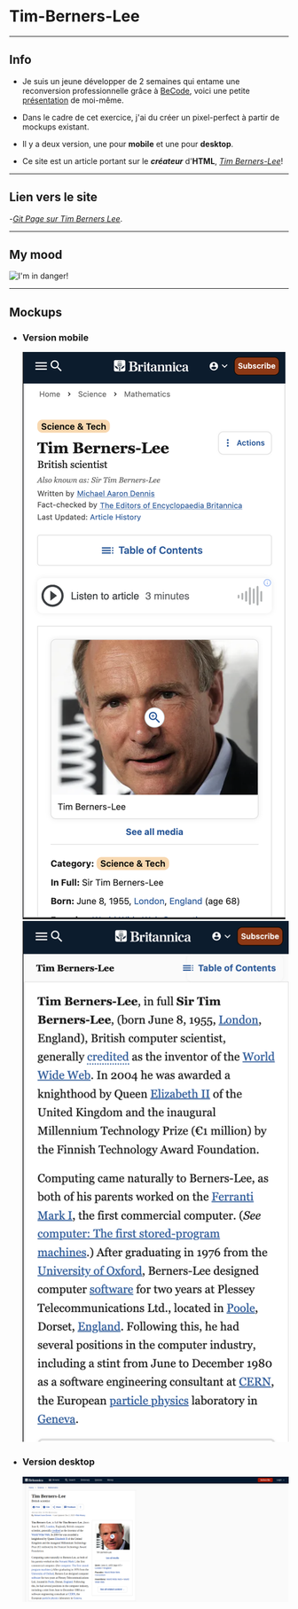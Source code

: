 # Tim-Berners-Lee      
   
---   
   
## Info   
   
- Je suis un jeune développer de 2 semaines qui entame une reconversion professionnelle grâce à [BeCode](https://becode.org/fr/), voici une petite [présentation](https://github.com/GigiTheGiraffe/GigiTheGiraffe.github.io?tab=readme-ov-file) de moi-même.   
   
- Dans le cadre de cet exercice, j'ai du créer un pixel-perfect à partir de mockups existant.   
   
- Il y a deux version, une pour **mobile** et une pour **desktop**.   
   
- Ce site est un article portant sur le ***créateur*** d'**HTML**, [*Tim Berners-Lee*](https://fr.wikipedia.org/wiki/Tim_Berners-Lee)!

---   
   
## Lien vers le site   

-[*Git Page sur Tim Berners Lee*](https://gigithegiraffe.github.io/tim-berners-lee/).     
   
---   

## My mood    
   
![I'm in danger!](https://media.giphy.com/media/v1.Y2lkPTc5MGI3NjExbXV2cTBteWVybXdmeWhsa3NnZGtyaTFvOHNlcm1vYXp5cDExMm82eiZlcD12MV9pbnRlcm5hbF9naWZfYnlfaWQmY3Q9Zw/55itGuoAJiZEEen9gg/giphy.gif)   

---    
   
## Mockups    
   
- ### Version mobile   
     
  ![Image mockup mobile](images/timBernersLeeMockupMobile1.png)
  ![Image mockup mobile suite](images/timBernersLeeMockupMobile2.png)

     
- ### Version desktop    

  ![Image mockup desktop](images/timBernersLeeMockupDesktop.png)   
